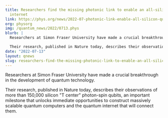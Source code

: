 ```yaml
---
title: Researchers find the missing photonic link to enable an all-silicon quantum
  internet
link: https://phys.org/news/2022-07-photonic-link-enable-all-silicon-quantum.html
org: physorg
img: /quantum_news/2022/0713.phys
blurb: |
  Researchers at Simon Fraser University have made a crucial breakthrough in the development of quantum technology.

  Their research, published in Nature today, describes their observations of more than 150,000 silicon "T center" photon-spin qubits, an important milestone that unlocks immediate opportunities to construct massively scalable quantum computers and the quantum internet that will connect them.
date: "2022-07-13"
layout: qnews
slug: researchers-find-the-missing-photonic-link-to-enable-an-all-silicon-quantum-internet
---
```


Researchers at Simon Fraser University have made a crucial breakthrough in the development of quantum technology.

Their research, published in Nature today, describes their observations of more than 150,000 silicon "T center" photon-spin qubits, an important milestone that unlocks immediate opportunities to construct massively scalable quantum computers and the quantum internet that will connect them.
